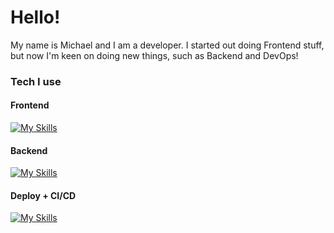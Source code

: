 # Hello!

My name is Michael and I am a developer. I started out doing Frontend stuff, but now I'm keen on doing new things, such as Backend and DevOps!

### Tech I use

#### Frontend
[![My Skills](https://skillicons.dev/icons?i=html,css,js,ts,bootstrap,tailwind,react)](https://skillicons.dev)

#### Backend
[![My Skills](https://skillicons.dev/icons?i=nodejs,express,graphql,go,postgres,sqlite)](https://skillicons.dev)

#### Deploy + CI/CD
[![My Skills](https://skillicons.dev/icons?i=docker,githubactions)](https://skillicons.dev)
